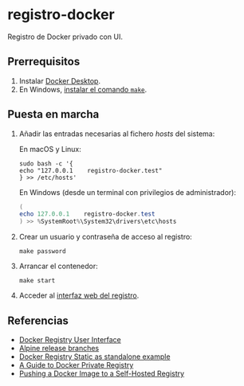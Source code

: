 # registro-docker

Registro de Docker privado con UI.

## Prerrequisitos

1. Instalar [Docker Desktop](https://www.docker.com/products/docker-desktop/).
2. En Windows, [instalar el comando `make`](https://github.com/ijaureguialzo/make-scoop-windows/blob/master/README.md).

## Puesta en marcha

1. Añadir las entradas necesarias al fichero _hosts_ del sistema:

   En macOS y Linux:

   ```shell
   sudo bash -c '{
   echo "127.0.0.1    registro-docker.test"
   } >> /etc/hosts'
   ```

   En Windows (desde un terminal con privilegios de administrador):

   ```powershell
   (
   echo 127.0.0.1    registro-docker.test
   ) >> %SystemRoot%\System32\drivers\etc\hosts
   ```

2. Crear un usuario y contraseña de acceso al registro:

    ```shell
    make password
    ```

3. Arrancar el contenedor:

    ```shell
    make start
    ```

4. Acceder al [interfaz web del registro](https://registro-docker.test).

## Referencias

- [Docker Registry User Interface](https://joxit.dev/docker-registry-ui/)
- [Alpine release branches](https://alpinelinux.org/releases/)
- [Docker Registry Static as standalone example](https://github.com/Joxit/docker-registry-ui/tree/main/examples/ui-as-standalone)
- [A Guide to Docker Private Registry](https://www.baeldung.com/ops/docker-private-registry)
- [Pushing a Docker Image to a Self-Hosted Registry](https://www.baeldung.com/ops/docker-push-image-self-hosted-registry)
